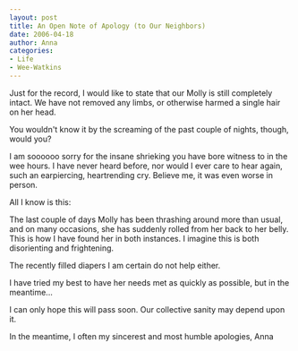 ```yaml
---
layout: post
title: An Open Note of Apology (to Our Neighbors)
date: 2006-04-18
author: Anna
categories:
- Life
- Wee-Watkins
---
```


Just for the record, I would like to state that our Molly is still completely intact. We have not removed any limbs, or otherwise harmed a single hair on her head. 

You wouldn't know it by the screaming of the past couple of nights, though, would you?

I am soooooo sorry for the insane shrieking you have bore witness to in the wee hours. I have never heard before, nor would I ever care to hear again, such an earpiercing, heartrending cry. Believe me, it was even worse in person.

All I know is this:

The last couple of days Molly has been thrashing around more than usual, and on many occasions, she has suddenly rolled from her back to her belly. This is how I have found her in both instances. I imagine this is both disorienting and frightening. 

The recently filled diapers I am certain do not help either.

I have tried my best to have her needs met as quickly as possible, but in the meantime...

I can only hope this will pass soon. Our collective sanity may depend upon it.

In the meantime, I often my sincerest and most humble apologies,
Anna



